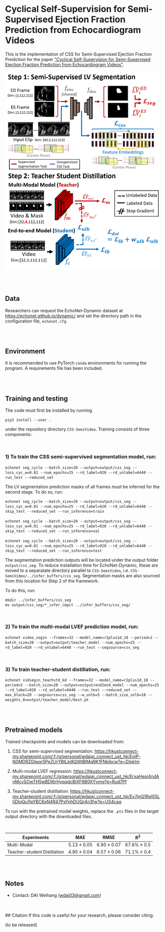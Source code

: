 
# Cyclical Self-Supervision for Semi-Supervised Ejection Fraction Prediction from Echocardiogram Videos



This is the implementation of CSS for Semi-Supervised Ejection Fraction Prediction for the paper ["Cyclical Self-Supervision for Semi-Supervised Ejection Fraction Prediction from Echocardiogram Videos"]().

![CSS_flow](flow_a_tmi_revise_v2.PNG)![CSS_flow](flow_b_tmi_revise.PNG)

<br />
<br />

## Data

Researchers can request the EchoNet-Dynamic dataset at https://echonet.github.io/dynamic/ and set the directory path in the configuration file, `echonet.cfg`.

<br />
<br />

## Environment

It is recommended to use PyTorch `conda` environments for running the program. A requirements file has been included. 

<br />
<br />

## Training and testing

The code must first be installed by running 
    
    pip3 install --user .

under the repository directory `CSS-SemiVideo`. Training consists of three components:

<br />

### 1) To train the CSS semi-supervised segmentation model, run:

```
echonet seg_cycle --batch_size=20 --output=output/css_seg --loss_cyc_w=0.01 --num_epochs=25 --rd_label=920 --rd_unlabel=6440 --run_test --reduced_set 
```

The LV segmentation prediction masks of all frames must be inferred for the second stage. To do so, run:

```
echonet seg_cycle --batch_size=20 --output=output/css_seg --loss_cyc_w=0.01 --num_epochs=25 --rd_label=920 --rd_unlabel=6440 --skip_test --reduced_set --run_inference=train

echonet seg_cycle --batch_size=20 --output=output/css_seg --loss_cyc_w=0.01 --num_epochs=25 --rd_label=920 --rd_unlabel=6440 --skip_test --reduced_set --run_inference=val

echonet seg_cycle --batch_size=20 --output=output/css_seg --loss_cyc_w=0.01 --num_epochs=25 --rd_label=920 --rd_unlabel=6440 --skip_test --reduced_set --run_inference=test
```

The segmentation prediction outputs will be located under the output folder `output/css_seg`. To reduce installation time for EchoNet-Dynamic, these are moved to a separatate directory parallel to `CSS-SemiVideo`, i.e. `CSS-SemiVideo/../infer_buffers/css_seg`. Segmentation masks are also sourced from this location for Step 2 of the framework. 

To do this, run:

```
mkdir ../infer_buffers/css_seg
mv output/css_seg/*_infer_cmpct ../infer_buffers/css_seg/
```
<br />

### 2) To train the multi-modal LVEF prediction model, run:

```
echonet video_segin --frames=32 --model_name=r2plus1d_18 --period=2 --batch_size=20 --output=output/teacher_model --num_epochs=25 --rd_label=920 --rd_unlabel=6440 --run_test --segsource=css_seg
```
<br />

### 3) To train teacher-student distillation, run:

```
echonet vidsegin_teachstd_kd --frames=32 --model_name=r2plus1d_18 --period=2 --batch_size=20 --output=output/end2end_model --num_epochs=25 --rd_label=920 --rd_unlabel=6440 --run_test --reduced_set --max_block=20 --segsource=css_seg --w_unlb=5 --batch_size_unlb=10 --weights_0=output/teacher_model/best.pt 
```



<br />
<br />



## Pretrained models

Trained checkpoints and models can be downloaded from:

1) CSS for semi-supervised segmentation: https://hkustconnect-my.sharepoint.com/:f:/g/personal/wdaiaj_connect_ust_hk/EqiP-N0MDRZGlwqr5PeZUrYBtLki8QWtBlMqRK1FNkjbcw?e=DIpkIm

2) Multi-modal LVEF regression: https://hkustconnect-my.sharepoint.com/:f:/g/personal/wdaiaj_connect_ust_hk/ErxaHepi4ndAnMcvSOwTH5wBDI6rHypqdcBiXF8B0XYvmg?e=Rud7Pf

3) Teacher-student distillation: https://hkustconnect-my.sharepoint.com/:f:/g/personal/wdaiaj_connect_ust_hk/Ev7mQ1ReI05LtiDIqQu1IpYBC6xN4R47PsYnhDUQr4n3fw?e=US4caq


To run with the pretrained model weights, replace the `.pts` files in the target output directory with the downloaded files. 

<br />

|  Experiments         | MAE   | RMSE   | R<sup>2</sup>   |
| ---------- | :-----------:  | :-----------: | :-----------:  |
| Multi-Modal    | 5.13  &plusmn; 0.05  | 6.90  &plusmn; 0.07   | 67.6%	&plusmn;  0.5 |
| Teacher-student Distillation    | 4.90 &plusmn; 0.04  | 6.57  &plusmn; 0.06   | 71.1%	&plusmn;  0.4 |

<br />
<br />

## Notes
* Contact: DAI Weihang (wdai03@gmail.com)
<br />
<br />
## Citation
If this code is useful for your research, please consider citing:

(to be released)
